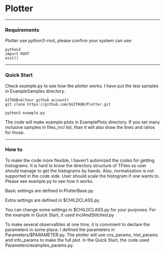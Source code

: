 # Plotter
---
### Requirements
Plotter use python3-root, please confirm your system can use:
```
python3
import ROOT
exit()
```
---
### Quick Start
Check example.py to see how the plotter works. I have put the test samples in ExampleSamples directory.
```
GITHUB=$(Your github account)
git clone https://github.com/$GITHUB/Plotter.git

python3 example.py
```
The code will make example plots in ExamplePlots directory. If you set many inclusive samples in
files\_incl list, than it will also draw the lines and ratios for those.

---
### How to
To make the code more flexible, I haven't automized the codes for getting histograms. It is hard to know the directory structure of TFiles so user should manage to get the histograms by hands. Also, normalization is not supported in the code side. User should scale the histogram if one wants to. Please see example.py to see how it works.

Basic settings are defined in PlotterBase.py

Extra settings are defined in $CHILDCLASS.py. 

You can change some settings in $CHILDCLASS.py for your purposes. For the example in Quick Start, it used InclAndStitched.py

To make several observalbles at one time, it is convinient to declare the parameters in some place. I defined the parameters in Parameters/$PARAMETER.py. The plotter will use cvs\_params, hist\_params and info\_params to make the full plot. In the Quick Start, the code used Parameters/examples\_params.py.
